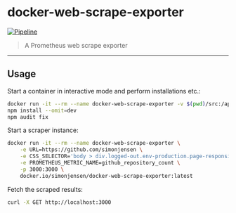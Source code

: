 # docker-web-scrape-exporter

[![Pipeline](https://github.com/simonjensen/docker-web-scrape-exporter/actions/workflows/publish.yaml/badge.svg?branch=master)](https://github.com/simonjensen/docker-web-scrape-exporter/actions/workflows/publish.yaml)

> A Prometheus web scrape exporter

---

## Usage

Start a container in interactive mode and perform installations etc.:

```sh
docker run -it --rm --name docker-web-scrape-exporter -v $(pwd)/src:/app -w /app -p 3000:3000 -u $(id -u ${USER}):$(id -g ${USER}) node:23-alpine sh
npm install --omit=dev
npm audit fix
```


Start a scraper instance:

```sh
docker run -it --rm --name docker-web-scrape-exporter \
    -e URL=https://github.com/simonjensen \
    -e CSS_SELECTOR='body > div.logged-out.env-production.page-responsive.page-profile > div.application-main > main > div.mt-4.position-sticky.top-0.d-none.d-md-block.color-bg-default.width-full.border-bottom.color-border-muted > div > div > div.Layout-main > div > nav > a:nth-child(2) > span' \
    -e PROMETHEUS_METRIC_NAME=github_repository_count \
    -p 3000:3000 \
    docker.io/simonjensen/docker-web-scrape-exporter:latest
```

Fetch the scraped results:

```sh
curl -X GET http://localhost:3000
```
